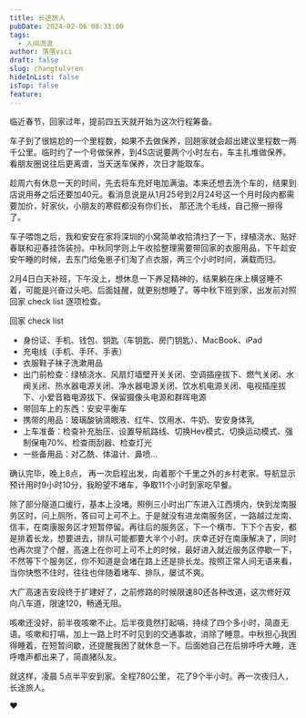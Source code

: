 ```yaml
---
title: 长途旅人
pubDate: 2024-02-06 08:33:00
tags:
  - 人间流浪
author: 落落vici
draft: false
slug: changtulvren
hideInList: false
isTop: false
feature:
---
```

临近春节，回家过年，提前四五天就开始为这次行程筹备。

车子到了很尴尬的一个里程数，如果不去做保养，回趟家就会超出建议里程数一两千公里。临时约了一个号做保养，到4S店说要两个小时左右，车主扎堆做保养。看朋友圈说往后更离谱，当天送车保养，次日才能取车。

趁周六有休息一天的时间，先去将车充好电加满油。本来还想去洗个车的，结果到店说用券之后还要加40元。看消息说是从1月25号到2月24号这一个月时段内都需要加价，好家伙，小朋友的寒假都没有你们长， 那还洗个毛线，自己擦一擦得了。

车子喂饱之后，我和安安在家将深圳的小窝简单收拾清扫了一下，绿植浇水、贴好春联和迎春挂饰装扮。中秋同学则上午收拾整理需要带回家的衣服用品，下午趁安安午睡的时候，去东门给兔崽子们淘了点衣服，两三个小时时间，满载而归。

2月4日白天补班，下午没上，想休息一下养足精神的，结果躺在床上横竖睡不着，可能是兴奋过头吧。后面娃醒，就更别想睡了。等中秋下班到家，出发前对照回家 check  list 逐项检查。

回家 check list 
- 身份证、手机、钱包、钥匙（车钥匙、房门钥匙）、MacBook、iPad
- 充电线（手机、手环、手表）
- 衣服鞋子袜子洗漱用品
- 出门前检查：绿植浇水、风扇灯墙壁开关关闭、空调插座拔下、燃气关闭、水阀关闭、热水器电源关闭、净水器电源关闭、饮水机电源关闭、电视插座拔下、小爱音箱电源拔下、保留摄像头电源和群晖电源
- 带回车上的东西：安安平衡车
- 携带的用品：玻璃酸钠滴眼液、红牛、饮用水、牛奶、安安身体乳
- 上车准备：检查补充胎压、设置导航路线、切换Hev模式、切换运动模式、强制保电70%、检查雨刮器、检查灯光
- 一些备用品：对乙酰、体温计、鼻喷…

确认完毕，晚上8点， 再一次启程出发，向着那个千里之外的乡村老家。导航显示预计用时9小时10分，我盼望不堵车，争取11个小时到家吃早餐。

除了部分隧道口缓行，基本上没堵。照例三小时出广东进入江西境内，快到龙南服务区时，问上厕所，答曰可上可不上。于是就没有进龙南服务区，一路越过龙南、信丰，在南康服务区才短暂停留。再往后的服务区，下一个横市、下下个吉安，都是排着长龙，想要进去，排队可能都要大半个小时。庆幸还好在南康解决了，同时也再次提了个醒，高速上在你可上可不上的时候，最好进入就近服务区停歇一下，不然等下个服务区，你不知道是会堵在路上还是排长龙。按照正常人间无语来看，当你快憋不住时，往往也伴随着堵车、排队，屡试不爽。

大广高速吉安段终于扩建好了，之前修路的时候限速80还各种改道，这次修好双向八车道，限速120，畅通无阻。

咳嗽还没好，前半夜咳嗽不止。后半夜竟然打起嗝，持续了四个多小时，简直无语。咳嗽和打嗝，加上一路上时不时见到的交通事故，消除了睡意。中秋担心我困得睡着，在短暂间歇，还提醒我困了就休息一下。后面她自己在后排呼呼大睡，连呼噜声都出来了，简直猪队友。

就这样，凌晨 5点半平安到家。全程780公里， 花了9个半小时。再一次夜归人，长途旅人。

❤